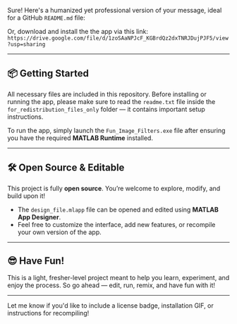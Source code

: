 Sure! Here's a humanized yet professional version of your message, ideal for a GitHub `README.md` file:

Or, download and install the the app via this link: `https://drive.google.com/file/d/1zoSAaNPJcF_KGBrdQz2dxTNRJDujPJF5/view?usp=sharing`

---

## 📦 Getting Started

All necessary files are included in this repository. Before installing or running the app, please make sure to read the `readme.txt` file inside the `for_redistribution_files_only` folder — it contains important setup instructions.

To run the app, simply launch the `Fun_Image_Filters.exe` file after ensuring you have the required **MATLAB Runtime** installed.

---

## 🛠️ Open Source & Editable

This project is fully **open source**. You’re welcome to explore, modify, and build upon it!

* The `design_file.mlapp` file can be opened and edited using **MATLAB App Designer**.
* Feel free to customize the interface, add new features, or recompile your own version of the app.

---

## 😎 Have Fun!

This is a light, fresher-level project meant to help you learn, experiment, and enjoy the process. So go ahead — edit, run, remix, and have fun with it!

---

Let me know if you'd like to include a license badge, installation GIF, or instructions for recompiling!
